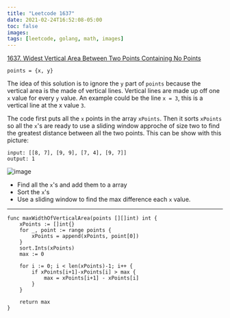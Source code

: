 ```yaml
---
title: "Leetcode 1637"
date: 2021-02-24T16:52:08-05:00
toc: false
images:
tags: [leetcode, golang, math, images]
---
```

[1637. Widest Vertical Area Between Two Points Containing No Points](https://leetcode.com/problems/widest-vertical-area-between-two-points-containing-no-points/)

    points = {x, y}

The idea of this solution is to ignore the `y` part of `points` because the vertical area is the made of vertical lines. Vertical lines are made up off one `x` value for every `y` value. An example could be the line `x = 3`, this is a vertical line at the x value `3`.

The code first puts all the `x` points in the array `xPoints`. Then it sorts `xPoints` so all the `x`'s are ready to use a sliding window approche of size two to find the greatest distance between all the two points. This can be show with this picture:

```
input: [[8, 7], [9, 9], [7, 4], [9, 7]]
output: 1
```

![image](https://assets.leetcode.com/users/images/84ee2492-0703-4617-a38e-6691b4bcc3ea_1614125888.3422618.png)

* Find all the `x`'s and add them to a array
* Sort the `x`'s
* Use a sliding window to find the max difference each `x` value.
* **

```
func maxWidthOfVerticalArea(points [][]int) int {
	xPoints := []int{}
	for _, point := range points {
		xPoints = append(xPoints, point[0])
	}
	sort.Ints(xPoints)
	max := 0

	for i := 0; i < len(xPoints)-1; i++ {
		if xPoints[i+1]-xPoints[i] > max {
			max = xPoints[i+1] - xPoints[i]
		}
	}

	return max
}
```

